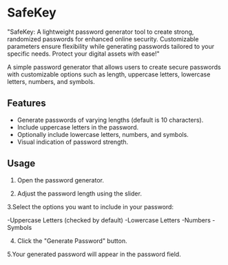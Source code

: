 # SafeKey
"SafeKey: A lightweight password generator tool to create strong, randomized passwords for enhanced online security. Customizable parameters ensure flexibility while generating passwords tailored to your specific needs. Protect your digital assets with ease!"

A simple password generator that allows users to create secure passwords with customizable options such as length, uppercase letters, lowercase letters, numbers, and symbols.

## Features

- Generate passwords of varying lengths (default is 10 characters).
- Include uppercase letters in the password.
- Optionally include lowercase letters, numbers, and symbols.
- Visual indication of password strength.

## Usage

1. Open the password generator.

2. Adjust the password length using the slider.

3.Select the options you want to include in your password:

-Uppercase Letters (checked by default)
-Lowercase Letters
-Numbers
-Symbols

4. Click the "Generate Password" button.

5.Your generated password will appear in the password field.

